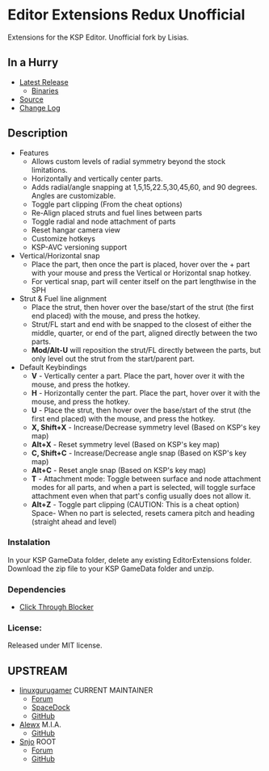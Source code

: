 # Editor Extensions Redux Unofficial

Extensions for the KSP Editor. Unofficial fork by Lisias.


## In a Hurry

* [Latest Release](https://github.com/net-lisias-kspu/EditorExtensionsRedux/releases)
	+ [Binaries](https://github.com/net-lisias-kspu/EditorExtensionsRedux/tree/Archive)
* [Source](https://github.com/net-lisias-kspu/EditorExtensionsRedux)
* [Change Log](./CHANGE_LOG.md)


## Description

* Features
	+ Allows custom levels of radial symmetry beyond the stock limitations.
	+ Horizontally and vertically center parts.
	+ Adds radial/angle snapping at 1,5,15,22.5,30,45,60, and 90 degrees. Angles are customizable.
	+ Toggle part clipping (From the cheat options)
	+ Re-Align placed struts and fuel lines between parts 
	+ Toggle radial and node attachment of parts
	+ Reset hangar camera view
	+ Customize hotkeys
	+ KSP-AVC versioning support
* Vertical/Horizontal snap
	+ Place the part, then once the part is placed, hover over the 	+ part with your mouse and press the Vertical or Horizontal snap hotkey.
	+ For vertical snap, part will center itself on the part lengthwise in the SPH
* Strut & Fuel line alignment
	+ Place the strut, then hover over the base/start of the strut (the first end placed) with the mouse, and press the hotkey.
	+ Strut/FL start and end with be snapped to the closest of either the middle, quarter, or end of the part, aligned directly between the two parts.
	+ **Mod/Alt-U** will reposition the strut/FL directly between the parts, but only level out the strut from the start/parent part.
* Default Keybindings
	+ **V** - Vertically center a part. Place the part, hover over it with the mouse, and press the hotkey.
	+ **H** - Horizontally center the part. Place the part, hover over it with the mouse, and press the hotkey.
	+ **U** - Place the strut, then hover over the base/start of the strut (the first end placed) with the mouse, and press the hotkey.
	+ **X, Shift+X** - Increase/Decrease symmetry level (Based on KSP's key map)
	+ **Alt+X** - Reset symmetry level (Based on KSP's key map)
	+ **C, Shift+C** - Increase/Decrease angle snap (Based on KSP's key map)
	+ **Alt+C** - Reset angle snap (Based on KSP's key map)
	+ **T** - Attachment mode: Toggle between surface and node attachment modes for all parts, and when a part is selected, will toggle surface attachment even when that part's config usually does not allow it.
	+ **Alt+Z** - Toggle part clipping (CAUTION: This is a cheat option)
Space- When no part is selected, resets camera pitch and heading (straight ahead and level)

### Instalation

In your KSP GameData folder, delete any existing EditorExtensions folder. Download the zip file to your KSP GameData folder and unzip.﻿

### Dependencies

* [Click Through Blocker](https://forum.kerbalspaceprogram.com/index.php?/topic/170747-141-click-through-blocker/)

### License:

Released under MIT license.


## UPSTREAM

* [linuxgurugamer](https://forum.kerbalspaceprogram.com/index.php?/profile/129964-linuxgurugamer/) CURRENT MAINTAINER
	+ [Forum](https://forum.kerbalspaceprogram.com/index.php?/topic/162790-141-hangar-extender-extended/)
	+ [SpaceDock](https://spacedock.info/mod/1428/HangerExtender)
	+ [GitHub](https://github.com/linuxgurugamer/FShangarExtender)
* [Alewx](https://forum.kerbalspaceprogram.com/index.php?/profile/102791-alewx/) M.I.A.
	+ [GitHub](https://github.com/Omegano/FMRS)
* [Snjo](https://github.com/Alewx/FShangarExtender) ROOT
	+ [Forum](https://forum.kerbalspaceprogram.com/index.php?/topic/59703-10-hangar-extender-v33/&)
	+ [GitHub](https://github.com/snjo/FShangarExtender/releases/latest)
